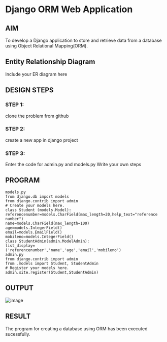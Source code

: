 # Django ORM Web Application

## AIM
To develop a Django application to store and retrieve data from a database using Object Relational Mapping(ORM).

## Entity Relationship Diagram

Include your ER diagram here

## DESIGN STEPS

### STEP 1:
clone the problem from github
### STEP 2:
create a new app in django project
### STEP 3:
Enter the code for admin.py and models.py
Write your own steps

## PROGRAM
```
models.py
from django.db import models
from django.contrib import admin
# Create your models here.
class Student (models.Model):
referencenumber=models.CharField(max_length=20,help_text="reference
number")
name=models.CharField(max_length=100)
age=models.IntegerField()
email=models.EmailField()
mobileno=models.IntegerField()
class StudentAdmin(admin.ModelAdmin):
list_display=
('referencenumber','name','age','email','mobileno')
admin.py
from django.contrib import admin
from .models import Student, StudentAdmin
# Register your models here.
admin.site.register(Student,StudentAdmin)
```
## OUTPUT

![image](https://github.com/HARIPRIYASIVAKUMAR/django-orm-app/assets/147477684/ea547edd-bf17-4006-a05d-54e8e41338cd)



## RESULT
The program for creating a database using ORM has been executed sucessfully.
